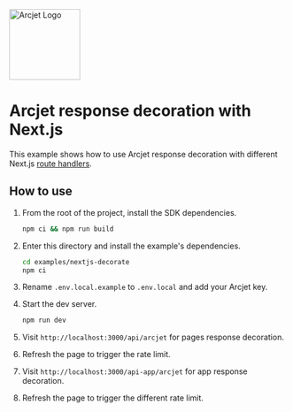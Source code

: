 <a href="https://arcjet.com" target="_arcjet-home">
  <picture>
    <source media="(prefers-color-scheme: dark)" srcset="https://arcjet.com/logo/arcjet-dark-lockup-voyage-horizontal.svg">
    <img src="https://arcjet.com/logo/arcjet-light-lockup-voyage-horizontal.svg" alt="Arcjet Logo" height="128" width="auto">
  </picture>
</a>

# Arcjet response decoration with Next.js

This example shows how to use Arcjet response decoration with different Next.js
[route
handlers](https://nextjs.org/docs/app/building-your-application/routing/route-handlers).

## How to use

1. From the root of the project, install the SDK dependencies.

   ```bash
   npm ci && npm run build
   ```

2. Enter this directory and install the example's dependencies.

   ```bash
   cd examples/nextjs-decorate
   npm ci
   ```

3. Rename `.env.local.example` to `.env.local` and add your Arcjet key.

4. Start the dev server.

   ```bash
   npm run dev
   ```

5. Visit `http://localhost:3000/api/arcjet` for pages response decoration.
6. Refresh the page to trigger the rate limit.
7. Visit `http://localhost:3000/api-app/arcjet` for app response decoration.
8. Refresh the page to trigger the different rate limit.
